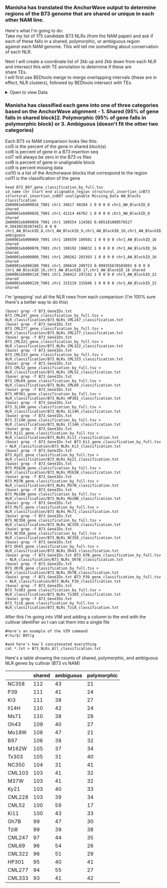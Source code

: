 ### Manisha has translated the AnchorWave output to determine regions of the B73 genome that are shared or unique in each other NAM line.  

Here's what I'm going to do:  
Take my list of 175 candidate B73 NLRs (from the NAM paper) and ask if each of these falls in a shared, polymorphic, or ambiguous region \
against each NAM genome.  This will tell me something about conservation of each NLR.  

Next I will create a coordinate list of 2kb up and 2kb down from each NLR and intersect this with TE annotation to determine if these are \
share TEs.  
I will first use BEDtools merge to merge overlapping intervals (these are in effect, NLR clusters), followed by BEDtools intersect with TEs. 


<details><summary>Open to view Data</summary>
  </br>

  | V1    | V2        | V3        | V4              | V5   | NLR | KKNewList   | Distance between NLRs | Cluster(3kb) | 2kbflank1 | 2kbflank2 |
|-------|-----------|-----------|-----------------|------|-----|-------------|-----------------------|--------------|-----------|-----------|
| chr1  | 35063891  | 35068791  | Zm00001eb010990 | Gene | NLR | KK_new_list | 17783294              | NO           | 35061891  | 35070791  |
| chr1  | 52852085  | 52855107  | Zm00001eb015450 | Gene | NLR | KK_new_list | 46029646              | NO           | 52850085  | 52857107  |
| chr1  | 98884753  | 98889758  | Zm00001eb024240 | Gene | NLR | KK_new_list | 69097442              | NO           | 98882753  | 98891758  |
| chr1  | 167987200 | 167991827 | Zm00001eb030390 | Gene | NLR | KK_new_list | 16436246              | NO           | 167985200 | 167993827 |
| chr1  | 184428073 | 184439205 | Zm00001eb033040 | Gene | NLR | KK_new_list | 16603702              | NO           | 184426073 | 184441205 |
| chr1  | 201042907 | 201046494 | Zm00001eb037410 | Gene | NLR | KK_new_list | 25125093              | NO           | 201040907 | 201048494 |
| chr1  | 226171587 | 226177701 | Zm00001eb042890 | Gene | NLR | KK_new_list | 4731839               | NO           | 226169587 | 226179701 |
| chr1  | 230909540 | 230913731 | Zm00001eb044020 | Gene | NLR | KK_new_list | 66776409              | NO           | 230907540 | 230915731 |
| chr1  | 297690140 | 297701616 | Zm00001eb061810 | Gene | NLR | KK_new_list | 4192227               | NO           | 297688140 | 297703616 |
| chr1  | 301893843 | 301896543 | Zm00001eb063200 | Gene | NLR | #N/A        | 304                   | CLUSTER      | 301891843 | 301898543 |
| chr1  | 301896847 | 301904989 | Zm00001eb063210 | Gene | NLR | #N/A        | NO                    | NO           | 301894847 | 301906989 |
| chr10 | 1566941   | 1573505   | Zm00001eb405270 | Gene | NLR | KK_new_list | 68196                 | NO           | 1564941   | 1575505   |
| chr10 | 1641701   | 1648836   | Zm00001eb405290 | Gene | NLR | KK_new_list | 123082                | NO           | 1639701   | 1650836   |
| chr10 | 1771918   | 1776181   | Zm00001eb405370 | Gene | NLR | KK_new_list | 156652                | NO           | 1769918   | 1778181   |
| chr10 | 1932833   | 1934044   | Zm00001eb405380 | Gene | NLR | #N/A        | 460043                | NO           | 1930833   | 1936044   |
| chr10 | 2394087   | 2400185   | Zm00001eb405670 | Gene | NLR | REAL        | 120346                | NO           | 2392087   | 2402185   |
| chr10 | 2520531   | 2524130   | Zm00001eb405700 | Gene | NLR | KK_new_list | 180163                | NO           | 2518531   | 2526130   |
| chr10 | 2704293   | 2715986   | Zm00001eb405770 | Gene | NLR | KK_new_list | 106322                | NO           | 2702293   | 2717986   |
| chr10 | 2822308   | 2827757   | Zm00001eb405860 | Gene | NLR | KK_new_list | 5174                  | NO           | 2820308   | 2829757   |
| chr10 | 2832931   | 2844283   | Zm00001eb405870 | Gene | NLR | KK_new_list | 67247                 | NO           | 2830931   | 2846283   |
| chr10 | 2911530   | 3233043   | Zm00001eb405880 | Gene | NLR | KK_new_list | 1637                  | CLUSTER      | 2909530   | 3235043   |
| chr10 | 3234680   | 3236152   | Zm00001eb405900 | Gene | NLR | KK_new_list | 11522                 | NO           | 3232680   | 3238152   |
| chr10 | 3247674   | 3253625   | Zm00001eb405910 | Gene | NLR | KK_new_list | 64488                 | NO           | 3245674   | 3255625   |
| chr10 | 3318113   | 3319095   | Zm00001eb405920 | Gene | NLR | #N/A        | 14844                 | NO           | 3316113   | 3321095   |
| chr10 | 3333939   | 3335714   | Zm00001eb405930 | Gene | NLR | KK_new_list | 63865                 | NO           | 3331939   | 3337714   |
| chr10 | 3399579   | 3404352   | Zm00001eb405940 | Gene | NLR | KK_new_list | 37416                 | NO           | 3397579   | 3406352   |
| chr10 | 3441768   | 3447157   | Zm00001eb405960 | Gene | NLR | KK_new_list | 79174                 | NO           | 3439768   | 3449157   |
| chr10 | 3526331   | 3532500   | Zm00001eb405980 | Gene | NLR | KK_new_list | 1056140               | NO           | 3524331   | 3534500   |
| chr10 | 4588640   | 4593178   | Zm00001eb406540 | Gene | NLR | KK_new_list | 7346                  | NO           | 4586640   | 4595178   |
| chr10 | 4600524   | 4602520   | Zm00001eb406550 | Gene | NLR | #N/A        | 5138170               | NO           | 4598524   | 4604520   |
| chr10 | 9740690   | 9743607   | Zm00001eb407930 | Gene | NLR | KK_new_list | 492                   | CLUSTER      | 9738690   | 9745607   |
| chr10 | 9744099   | 9760530   | Zm00001eb407940 | Gene | NLR | KK_new_list | 18368675              | NO           | 9742099   | 9762530   |
| chr10 | 28129205  | 28134407  | Zm00001eb410900 | Gene | NLR | KK_new_list | 33080943              | NO           | 28127205  | 28136407  |
| chr10 | 61215350  | 61217574  | Zm00001eb413380 | Gene | NLR | #N/A        | 9403365               | NO           | 61213350  | 61219574  |
| chr10 | 70620939  | 70627663  | Zm00001eb414490 | Gene | NLR | KK_new_list | 14696668              | NO           | 70618939  | 70629663  |
| chr10 | 85324331  | 85329344  | Zm00001eb416830 | Gene | NLR | KK_new_list | 11610955              | NO           | 85322331  | 85331344  |
| chr10 | 96940299  | 96944201  | Zm00001eb418840 | Gene | NLR | KK_new_list | 2429330               | NO           | 96938299  | 96946201  |
| chr10 | 99373531  | 99389974  | Zm00001eb419270 | Gene | NLR | KK_new_list | 56800                 | NO           | 99371531  | 99391974  |
| chr10 | 99446774  | 99453384  | Zm00001eb419300 | Gene | NLR | #N/A        | 3870                  | NO           | 99444774  | 99455384  |
| chr10 | 99457254  | 99458927  | Zm00001eb419310 | Gene | NLR | #N/A        | 2863                  | CLUSTER      | 99455254  | 99460927  |
| chr10 | 99461790  | 99471718  | Zm00001eb419320 | Gene | NLR | KK_new_list | 328018                | NO           | 99459790  | 99473718  |
| chr10 | 99799736  | 99813696  | Zm00001eb419360 | Gene | NLR | KK_new_list | 20820295              | NO           | 99797736  | 99815696  |
| chr10 | 120633991 | 120636293 | Zm00001eb422890 | Gene | NLR | KK_new_list | 70                    | CLUSTER      | 120631991 | 120638293 |
| chr10 | 120636363 | 120636791 | Zm00001eb422900 | Gene | NLR | #N/A        | 58                    | CLUSTER      | 120634363 | 120638791 |
| chr10 | 120636849 | 120638732 | Zm00001eb422910 | Gene | NLR | #N/A        | NO                    | NO           | 120634849 | 120640732 |
| chr2  | 30418373  | 30422931  | Zm00001eb077540 | Gene | NLR | KK_new_list | 69743611              | NO           | 30416373  | 30424931  |
| chr2  | 100166542 | 100171447 | Zm00001eb087590 | Gene | NLR | KK_new_list | 16521675              | NO           | 100164542 | 100173447 |
| chr2  | 116693122 | 116696752 | Zm00001eb089490 | Gene | NLR | KK_new_list | 21254330              | NO           | 116691122 | 116698752 |
| chr2  | 137951082 | 137962100 | Zm00001eb091490 | Gene | NLR | KK_new_list | 92688                 | NO           | 137949082 | 137964100 |
| chr2  | 138054788 | 138061170 | Zm00001eb091500 | Gene | NLR | KK_new_list | 77889619              | NO           | 138052788 | 138063170 |
| chr2  | 215950789 | 215955047 | Zm00001eb108350 | Gene | NLR | KK_new_list | 4230076               | NO           | 215948789 | 215957047 |
| chr2  | 220185123 | 220197261 | Zm00001eb110140 | Gene | NLR | KK_new_list | 759705                | NO           | 220183123 | 220199261 |
| chr2  | 220956966 | 220959768 | Zm00001eb110490 | Gene | NLR | KK_new_list | 7014141               | NO           | 220954966 | 220961768 |
| chr2  | 227973909 | 227977823 | Zm00001eb112770 | Gene | NLR | KK_new_list | 3651346               | NO           | 227971909 | 227979823 |
| chr2  | 231629169 | 231633219 | Zm00001eb113900 | Gene | NLR | KK_new_list | 3682546               | NO           | 231627169 | 231635219 |
| chr2  | 235315765 | 235322044 | Zm00001eb115030 | Gene | NLR | KK_new_list | 8073                  | NO           | 235313765 | 235324044 |
| chr2  | 235330117 | 235334226 | Zm00001eb115050 | Gene | NLR | KK_new_list | 3396722               | NO           | 235328117 | 235336226 |
| chr2  | 238730948 | 238749473 | Zm00001eb116510 | Gene | NLR | KK_new_list | 2618848               | NO           | 238728948 | 238751473 |
| chr2  | 241368321 | 241373187 | Zm00001eb117700 | Gene | NLR | KK_new_list | 19244                 | NO           | 241366321 | 241375187 |
| chr2  | 241392431 | 241398053 | Zm00001eb117720 | Gene | NLR | KK_new_list | 692789                | NO           | 241390431 | 241400053 |
| chr2  | 242090842 | 242093725 | Zm00001eb118040 | Gene | NLR | KK_new_list | 2792                  | CLUSTER      | 242088842 | 242095725 |
| chr2  | 242096517 | 242119653 | Zm00001eb118050 | Gene | NLR | #N/A        | 684709                | NO           | 242094517 | 242121653 |
| chr2  | 242804362 | 242806337 | Zm00001eb118300 | Gene | NLR | #N/A        | NO                    | NO           | 242802362 | 242808337 |
| chr3  | 61902414  | 61905310  | Zm00001eb131200 | Gene | NLR | KK_new_list | 52782073              | NO           | 61900414  | 61907310  |
| chr3  | 114687383 | 114691564 | Zm00001eb134970 | Gene | NLR | KK_new_list | 567889                | NO           | 114685383 | 114693564 |
| chr3  | 115259453 | 115262468 | Zm00001eb135090 | Gene | NLR | #N/A        | 79384                 | NO           | 115257453 | 115264468 |
| chr3  | 115341852 | 115348371 | Zm00001eb135110 | Gene | NLR | KK_new_list | 182487                | NO           | 115339852 | 115350371 |
| chr3  | 115530858 | 115534811 | Zm00001eb135130 | Gene | NLR | #N/A        | 13839316              | NO           | 115528858 | 115536811 |
| chr3  | 129374127 | 129377587 | Zm00001eb136790 | Gene | NLR | KK_new_list | 4575209               | NO           | 129372127 | 129379587 |
| chr3  | 133952796 | 133954515 | Zm00001eb137530 | Gene | NLR | KK_new_list | 214575                | NO           | 133950796 | 133956515 |
| chr3  | 134169090 | 134170927 | Zm00001eb137570 | Gene | NLR | KK_new_list | 4850105               | NO           | 134167090 | 134172927 |
| chr3  | 139021032 | 139026768 | Zm00001eb138420 | Gene | NLR | KK_new_list | 54403124              | NO           | 139019032 | 139028768 |
| chr3  | 193429892 | 193432838 | Zm00001eb150750 | Gene | NLR | KK_new_list | 143097                | NO           | 193427892 | 193434838 |
| chr3  | 193575935 | 193577493 | Zm00001eb150770 | Gene | NLR | KK_new_list | -1491                 | CLUSTER      | 193573935 | 193579493 |
| chr3  | 193576002 | 193577458 | Zm00001eb150780 | Gene | NLR | #N/A        | 1258787               | NO           | 193574002 | 193579458 |
| chr3  | 194836245 | 194840589 | Zm00001eb151150 | Gene | NLR | KK_new_list | 22606342              | NO           | 194834245 | 194842589 |
| chr3  | 217446931 | 217477147 | Zm00001eb157730 | Gene | NLR | #N/A        | NO                    | NO           | 217444931 | 217479147 |
| chr4  | 1425175   | 1438104   | Zm00001eb164570 | Gene | NLR | KK_new_list | 158725                | NO           | 1423175   | 1440104   |
| chr4  | 1596829   | 1601927   | Zm00001eb164630 | Gene | NLR | KK_new_list | 566694                | NO           | 1594829   | 1603927   |
| chr4  | 2168621   | 2172051   | Zm00001eb164870 | Gene | NLR | KK_new_list | 133642                | NO           | 2166621   | 2174051   |
| chr4  | 2305693   | 2307244   | Zm00001eb164880 | Gene | NLR | KK_new_list | 4531                  | NO           | 2303693   | 2309244   |
| chr4  | 2311775   | 2314207   | Zm00001eb164890 | Gene | NLR | #N/A        | 201196                | NO           | 2309775   | 2316207   |
| chr4  | 2515403   | 2516954   | Zm00001eb164900 | Gene | NLR | KK_new_list | 82342                 | NO           | 2513403   | 2518954   |
| chr4  | 2599296   | 2600296   | Zm00001eb164910 | Gene | NLR | #N/A        | 52855                 | NO           | 2597296   | 2602296   |
| chr4  | 2653151   | 2654841   | Zm00001eb164920 | Gene | NLR | #N/A        | 68294                 | NO           | 2651151   | 2656841   |
| chr4  | 2723135   | 2724832   | Zm00001eb164930 | Gene | NLR | #N/A        | 999                   | CLUSTER      | 2721135   | 2726832   |
| chr4  | 2725831   | 2739388   | Zm00001eb164940 | Gene | NLR | KK_new_list | 495405                | NO           | 2723831   | 2741388   |
| chr4  | 3234793   | 3255162   | Zm00001eb165170 | Gene | NLR | KK_new_list | 4721                  | NO           | 3232793   | 3257162   |
| chr4  | 3259883   | 3265271   | Zm00001eb165200 | Gene | NLR | #N/A        | 13664841              | NO           | 3257883   | 3267271   |
| chr4  | 16930112  | 16940894  | Zm00001eb169030 | Gene | NLR | KK_new_list | 27384355              | NO           | 16928112  | 16942894  |
| chr4  | 44325249  | 44345549  | Zm00001eb174770 | Gene | NLR | KK_new_list | 146565946             | NO           | 44323249  | 44347549  |
| chr4  | 190911495 | 190915285 | Zm00001eb195760 | Gene | NLR | KK_new_list | 1988149               | NO           | 190909495 | 190917285 |
| chr4  | 192903434 | 192908835 | Zm00001eb196580 | Gene | NLR | KK_new_list | 2482016               | NO           | 192901434 | 192910835 |
| chr4  | 195390851 | 195393586 | Zm00001eb197290 | Gene | NLR | KK_new_list | 8839090               | NO           | 195388851 | 195395586 |
| chr4  | 204232676 | 204237107 | Zm00001eb199520 | Gene | NLR | #N/A        | 2675069               | NO           | 204230676 | 204239107 |
| chr4  | 206912176 | 206922066 | Zm00001eb200120 | Gene | NLR | KK_new_list | 845029                | NO           | 206910176 | 206924066 |
| chr4  | 207767095 | 207769977 | Zm00001eb200420 | Gene | NLR | KK_new_list | 1671688               | NO           | 207765095 | 207771977 |
| chr4  | 209441665 | 209452490 | Zm00001eb200700 | Gene | NLR | KK_new_list | 45050                 | NO           | 209439665 | 209454490 |
| chr4  | 209497540 | 209503851 | Zm00001eb200710 | Gene | NLR | KK_new_list | 181358                | NO           | 209495540 | 209505851 |
| chr4  | 209685209 | 209708969 | Zm00001eb200740 | Gene | NLR | KK_new_list | 51628                 | NO           | 209683209 | 209710969 |
| chr4  | 209760597 | 209782508 | Zm00001eb200750 | Gene | NLR | KK_new_list | 54685                 | NO           | 209758597 | 209784508 |
| chr4  | 209837193 | 209843525 | Zm00001eb200760 | Gene | NLR | KK_new_list | 10905736              | NO           | 209835193 | 209845525 |
| chr4  | 220749261 | 220759638 | Zm00001eb202350 | Gene | NLR | KK_new_list | 3877817               | NO           | 220747261 | 220761638 |
| chr4  | 224637455 | 224643701 | Zm00001eb202940 | Gene | NLR | KK_new_list | 15781441              | NO           | 224635455 | 224645701 |
| chr4  | 240425142 | 240431109 | Zm00001eb205560 | Gene | NLR | KK_new_list | NO                    | NO           | 240423142 | 240433109 |
| chr5  | 21888981  | 21895227  | Zm00001eb219900 | Gene | NLR | #N/A        | -5933                 | CLUSTER      | 21886981  | 21897227  |
| chr5  | 21889294  | 21890637  | Zm00001eb219910 | Gene | NLR | KK_new_list | 50                    | CLUSTER      | 21887294  | 21892637  |
| chr5  | 21890687  | 21891459  | Zm00001eb219920 | Gene | NLR | #N/A        | 618                   | CLUSTER      | 21888687  | 21893459  |
| chr5  | 21892077  | 21892562  | Zm00001eb219930 | Gene | NLR | #N/A        | 19471661              | NO           | 21890077  | 21894562  |
| chr5  | 41364223  | 41365909  | Zm00001eb224260 | Gene | NLR | #N/A        | 4777                  | NO           | 41362223  | 41367909  |
| chr5  | 41370686  | 41372354  | Zm00001eb224270 | Gene | NLR | KK_new_list | 15861435              | NO           | 41368686  | 41374354  |
| chr5  | 57233789  | 57238852  | Zm00001eb226690 | Gene | NLR | KK_new_list | 116569                | NO           | 57231789  | 57240852  |
| chr5  | 57355421  | 57359985  | Zm00001eb226700 | Gene | NLR | KK_new_list | 5630                  | NO           | 57353421  | 57361985  |
| chr5  | 57365615  | 57387844  | Zm00001eb226710 | Gene | NLR | KK_new_list | 216990                | NO           | 57363615  | 57389844  |
| chr5  | 57604834  | 57609095  | Zm00001eb226720 | Gene | NLR | KK_new_list | 179769                | NO           | 57602834  | 57611095  |
| chr5  | 57788864  | 57790637  | Zm00001eb226760 | Gene | NLR | KK_new_list | 536179                | NO           | 57786864  | 57792637  |
| chr5  | 58326816  | 58330060  | Zm00001eb226880 | Gene | NLR | #N/A        | 731414                | NO           | 58324816  | 58332060  |
| chr5  | 59061474  | 59069065  | Zm00001eb227070 | Gene | NLR | KK_new_list | 7647611               | NO           | 59059474  | 59071065  |
| chr5  | 66716676  | 66721872  | Zm00001eb228790 | Gene | NLR | KK_new_list | 113625292             | NO           | 66714676  | 66723872  |
| chr5  | 180347164 | 180347727 | Zm00001eb245050 | Gene | NLR | KK_new_list | 33061524              | NO           | 180345164 | 180349727 |
| chr5  | 213409251 | 213413332 | Zm00001eb253770 | Gene | NLR | KK_new_list | NO                    | NO           | 213407251 | 213415332 |
| chr6  | 11507155  | 11511452  | Zm00001eb261200 | Gene | NLR | KK_new_list | 1298451               | NO           | 11505155  | 11513452  |
| chr6  | 12809903  | 12814283  | Zm00001eb261570 | Gene | NLR | #N/A        | 266742                | NO           | 12807903  | 12816283  |
| chr6  | 13081025  | 13084717  | Zm00001eb261610 | Gene | NLR | #N/A        | 507041                | NO           | 13079025  | 13086717  |
| chr6  | 13591758  | 13592480  | Zm00001eb261630 | Gene | NLR | #N/A        | 15                    | CLUSTER      | 13589758  | 13594480  |
| chr6  | 13592495  | 13593144  | Zm00001eb261640 | Gene | NLR | #N/A        | 122075                | NO           | 13590495  | 13595144  |
| chr6  | 13715219  | 13719719  | Zm00001eb261660 | Gene | NLR | KK_new_list | 54430318              | NO           | 13713219  | 13721719  |
| chr6  | 68150037  | 68154834  | Zm00001eb268960 | Gene | NLR | #N/A        | 19998441              | NO           | 68148037  | 68156834  |
| chr6  | 88153275  | 88157186  | Zm00001eb271410 | Gene | NLR | KK_new_list | 51457594              | NO           | 88151275  | 88159186  |
| chr6  | 139614780 | 139623752 | Zm00001eb283180 | Gene | NLR | #N/A        | 20981                 | NO           | 139612780 | 139625752 |
| chr6  | 139644733 | 139655572 | Zm00001eb283200 | Gene | NLR | KK_new_list | 27405575              | NO           | 139642733 | 139657572 |
| chr6  | 167061147 | 167065592 | Zm00001eb291370 | Gene | NLR | KK_new_list | NO                    | NO           | 167059147 | 167067592 |
| chr7  | 2369632   | 2371252   | Zm00001eb298790 | Gene | NLR | #N/A        | 39509                 | NO           | 2367632   | 2373252   |
| chr7  | 2410761   | 2412587   | Zm00001eb298800 | Gene | NLR | KK_new_list | 156471                | NO           | 2408761   | 2414587   |
| chr7  | 2569058   | 2571228   | Zm00001eb298830 | Gene | NLR | KK_new_list | 8286                  | NO           | 2567058   | 2573228   |
| chr7  | 2579514   | 2580628   | Zm00001eb298840 | Gene | NLR | #N/A        | 884                   | CLUSTER      | 2577514   | 2582628   |
| chr7  | 2581512   | 2632086   | Zm00001eb298860 | Gene | NLR | #N/A        | -37156                | CLUSTER      | 2579512   | 2634086   |
| chr7  | 2594930   | 2595683   | Zm00001eb298880 | Gene | NLR | #N/A        | 3374                  | NO           | 2592930   | 2597683   |
| chr7  | 2599057   | 2600661   | Zm00001eb298890 | Gene | NLR | KK_new_list | 23490                 | NO           | 2597057   | 2602661   |
| chr7  | 2624151   | 2624891   | Zm00001eb298920 | Gene | NLR | #N/A        | 11847                 | NO           | 2622151   | 2626891   |
| chr7  | 2636738   | 2637131   | Zm00001eb298930 | Gene | NLR | #N/A        | 79659                 | NO           | 2634738   | 2639131   |
| chr7  | 2716790   | 2719122   | Zm00001eb299040 | Gene | NLR | #N/A        | 664                   | CLUSTER      | 2714790   | 2721122   |
| chr7  | 2719786   | 2720319   | Zm00001eb299050 | Gene | NLR | #N/A        | 90995                 | NO           | 2717786   | 2722319   |
| chr7  | 2811314   | 2813424   | Zm00001eb299080 | Gene | NLR | #N/A        | 6957                  | NO           | 2809314   | 2815424   |
| chr7  | 2820381   | 2823397   | Zm00001eb299090 | Gene | NLR | #N/A        | 26252                 | NO           | 2818381   | 2825397   |
| chr7  | 2849649   | 2851885   | Zm00001eb299100 | Gene | NLR | #N/A        | 108508                | NO           | 2847649   | 2853885   |
| chr7  | 2960393   | 2961094   | Zm00001eb299160 | Gene | NLR | #N/A        | 2141611               | NO           | 2958393   | 2963094   |
| chr7  | 5102705   | 5110265   | Zm00001eb299830 | Gene | NLR | KK_new_list | -5765                 | CLUSTER      | 5100705   | 5112265   |
| chr7  | 5104500   | 5105934   | Zm00001eb299840 | Gene | NLR | KK_new_list | 24097449              | NO           | 5102500   | 5107934   |
| chr7  | 29203383  | 29247396  | Zm00001eb304830 | Gene | NLR | KK_new_list | -43750                | CLUSTER      | 29201383  | 29249396  |
| chr7  | 29203646  | 29204114  | Zm00001eb304840 | Gene | NLR | #N/A        | 43478                 | NO           | 29201646  | 29206114  |
| chr7  | 29247592  | 29260760  | Zm00001eb304860 | Gene | NLR | KK_new_list | -3574                 | CLUSTER      | 29245592  | 29262760  |
| chr7  | 29257186  | 29261106  | Zm00001eb304870 | Gene | NLR | #N/A        | 288303                | NO           | 29255186  | 29263106  |
| chr7  | 29549409  | 29552744  | Zm00001eb304920 | Gene | NLR | KK_new_list | 64680164              | NO           | 29547409  | 29554744  |
| chr7  | 94232908  | 94252757  | Zm00001eb310010 | Gene | NLR | KK_new_list | 867544                | NO           | 94230908  | 94254757  |
| chr7  | 95120301  | 95157771  | Zm00001eb310060 | Gene | NLR | KK_new_list | 51095058              | NO           | 95118301  | 95159771  |
| chr7  | 146252829 | 146267516 | Zm00001eb318600 | Gene | NLR | KK_new_list | 8841320               | NO           | 146250829 | 146269516 |
| chr7  | 155108836 | 155113412 | Zm00001eb321430 | Gene | NLR | KK_new_list | 30719                 | NO           | 155106836 | 155115412 |
| chr7  | 155144131 | 155158389 | Zm00001eb321440 | Gene | NLR | KK_new_list | 4715815               | NO           | 155142131 | 155160389 |
| chr7  | 159874204 | 159899722 | Zm00001eb322130 | Gene | NLR | KK_new_list | NO                    | NO           | 159872204 | 159901722 |
| chr8  | 29814265  | 29817242  | Zm00001eb339320 | Gene | NLR | KK_new_list | 42253927              | NO           | 29812265  | 29819242  |
| chr8  | 72071169  | 72072142  | Zm00001eb343880 | Gene | NLR | #N/A        | 2                     | CLUSTER      | 72069169  | 72074142  |
| chr8  | 72072144  | 72074447  | Zm00001eb343890 | Gene | NLR | KK_new_list | 34485784              | NO           | 72070144  | 72076447  |
| chr8  | 106560231 | 106562858 | Zm00001eb349330 | Gene | NLR | KK_new_list | 47724                 | NO           | 106558231 | 106564858 |
| chr8  | 106610582 | 106614710 | Zm00001eb349360 | Gene | NLR | KK_new_list | 28518429              | NO           | 106608582 | 106616710 |
| chr8  | 135133139 | 135142568 | Zm00001eb355090 | Gene | NLR | #N/A        | -8798                 | CLUSTER      | 135131139 | 135144568 |
| chr8  | 135133770 | 135142391 | Zm00001eb355100 | Gene | NLR | KK_new_list | 1765696               | NO           | 135131770 | 135144391 |
| chr8  | 136908087 | 136909619 | Zm00001eb355630 | Gene | NLR | KK_new_list | 22666527              | NO           | 136906087 | 136911619 |
| chr8  | 159576146 | 159578040 | Zm00001eb361650 | Gene | NLR | KK_new_list | 37661                 | NO           | 159574146 | 159580040 |
| chr8  | 159615701 | 159617260 | Zm00001eb361660 | Gene | NLR | KK_new_list | 7132087               | NO           | 159613701 | 159619260 |
| chr8  | 166749347 | 166753682 | Zm00001eb363970 | Gene | NLR | KK_new_list | NO                    | NO           | 166747347 | 166755682 |
| chr9  | 2880701   | 2881264   | Zm00001eb371700 | Gene | NLR | KK_new_list | 18158608              | NO           | 2878701   | 2883264   |
| chr9  | 21039872  | 21045940  | Zm00001eb376840 | Gene | NLR | KK_new_list | 6001849               | NO           | 21037872  | 21047940  |
| chr9  | 27047789  | 27052392  | Zm00001eb378630 | Gene | NLR | KK_new_list | 93548999              | NO           | 27045789  | 27054392  |
| chr9  | 120601391 | 120602364 | Zm00001eb391090 | Gene | NLR | #N/A        | 0                     | CLUSTER      | 120599391 | 120604364 |
| chr9  | 120602364 | 120604669 | Zm00001eb391100 | Gene | NLR | KK_new_list | NO                    | NO           | 120600364 | 120606669 |


</details>

### Manisha has classified each gene into one of three categories based on the AnchorWave alignment - 1. Shared (95% of gene falls in shared block)2. Polymorphic (95% of gene falls in polymorphic block) or 3. Ambiguous (doesn't fit the other two categories)

Each B73 vs NAM comparison looks like this: \
col5 is the percent of the gene in shared block(s) \
col6 is percent of gene in a B73 insertion seq \
col7 will always be zero in the B73 vs files \
col8 is percent of gene in unalignable block \
col9 is percent missing data \
col10 is a list of the Anchorwave blocks that correspond to the region\
col11 is the classification of the gene

````
head B73_B97_gene_classification_by_full.tsv 
id_name chr start end alignable_region structural_insertion_inB73 structural_insertion_inB97 unalignable Missing_Data AW_Blocks classification
Zm00001eb000010_T001 chr1 34617 40204 1 0 0 0 0 chr1_AW_BlockID_8 shared
Zm00001eb000020_T001 chr1 41214 46762 1 0 0 0 0 chr1_AW_BlockID_8 shared
Zm00001eb000050_T001 chr1 108554 114382 0.605181880576527 0.394303363074811 0 0 0 chr1_AW_BlockID_8,chr1_AW_BlockID_9,chr1_AW_BlockID_10,chr1_AW_BlockID_11 ambiguous
Zm00001eb000060_T001 chr1 188559 189581 1 0 0 0 0 chr1_AW_BlockID_16 shared
Zm00001eb000070_T001 chr1 190192 198832 1 0 0 0 0 chr1_AW_BlockID_16 shared
Zm00001eb000080_T001 chr1 200262 203393 1 0 0 0 0 chr1_AW_BlockID_16 shared
Zm00001eb000100_T001 chr1 206619 209723 0.999355670103093 0 0 0 0 chr1_AW_BlockID_16,chr1_AW_BlockID_17,chr1_AW_BlockID_18 shared
Zm00001eb000110_T001 chr1 246422 247242 1 0 0 0 0 chr1_AW_BlockID_22 shared
Zm00001eb000120_T001 chr1 315219 315846 1 0 0 0 0 chr1_AW_BlockID_22 shared
````

I'm 'grepping' out all the NLR rows from each comparison (I'm 100% sure there's a better way to do this)
````
(base) grep -f B73_GeneIDs.txt B73_CML247_gene_classification_by_full.tsv > NLR_classification/B73_NLRs_CML247_classification.txt
(base) grep -f B73_GeneIDs.txt B73_CML277_gene_classification_by_full.tsv > NLR_classification/B73_NLRs_CML277_classification.txt
(base) grep -f B73_GeneIDs.txt B73_CML322_gene_classification_by_full.tsv > NLR_classification/B73_NLRs_CML322_classification.txt
(base) grep -f B73_GeneIDs.txt B73_CML333_gene_classification_by_full.tsv > NLR_classification/B73_NLRs_CML333_classification.txt
(base) grep -f B73_GeneIDs.txt B73_CML52_gene_classification_by_full.tsv > NLR_classification/B73_NLRs_CML52_classification.txt
(base) grep -f B73_GeneIDs.txt B73_CML69_gene_classification_by_full.tsv > NLR_classification/B73_NLRs_CML69_classification.txt
(base) grep -f B73_GeneIDs.txt B73_HP301_gene_classification_by_full.tsv > NLR_classification/B73_NLRs_HP301_classification.txt
(base) grep -f B73_GeneIDs.txt B73_IL14H_gene_classification_by_full.tsv > NLR_classification/B73_NLRs_IL14H_classification.txt
(base) grep -f B73_GeneIDs.txt B73_Il14H_gene_classification_by_full.tsv > NLR_classification/B73_NLRs_Il14H_classification.txt
(base) grep -f B73_GeneIDs.txt B73_Ki11_gene_classification_by_full.tsv > NLR_classification/B73_NLRs_Ki11_classification.txt
(base) grep -f B73_GeneIDs.txt B73_Ki3_gene_classification_by_full.tsv > NLR_classification/B73_NLRs_Ki3_classification.txt
(base) grep -f B73_GeneIDs.txt B73_Ky21_gene_classification_by_full.tsv > NLR_classification/B73_NLRs_Ky21_classification.txt
(base) grep -f B73_GeneIDs.txt B73_M162W_gene_classification_by_full.tsv > NLR_classification/B73_NLRs_M162W_classification.txt
(base) grep -f B73_GeneIDs.txt B73_M37W_gene_classification_by_full.tsv > NLR_classification/B73_NLRs_M37W_classification.txt
(base) grep -f B73_GeneIDs.txt B73_Mo18W_gene_classification_by_full.tsv > NLR_classification/B73_NLRs_Mo18W_classification.txt
(base) grep -f B73_GeneIDs.txt B73_Ms71_gene_classification_by_full.tsv > NLR_classification/B73_NLRs_Ms71_classification.txt
(base) grep -f B73_GeneIDs.txt B73_NC350_gene_classification_by_full.tsv > NLR_classification/B73_NLRs_NC350_classification.txt
(base) grep -f B73_GeneIDs.txt B73_NC358_gene_classification_by_full.tsv > NLR_classification/B73_NLRs_NC358_classification.txt
(base) grep -f B73_GeneIDs.txt B73_Oh43_gene_classification_by_full.tsv > NLR_classification/B73_NLRs_Oh43_classification.txt
(base) grep -f B73_GeneIDs.txt B73_O7B_gene_classification_by_full.tsv > NLR_classification/B73_NLRs_Oh7B_classification.txt
(base) grep -f B73_GeneIDs.txt B73_Oh7B_gene_classification_by_full.tsv > NLR_classification/B73_NLRs_Oh7B_classification.txt
(base) grep -f B73_GeneIDs.txt B73_P39_gene_classification_by_full.tsv > NLR_classification/B73_NLRs_P39_classification.txt
(base) grep -f B73_GeneIDs.txt B73_Tx303_gene_classification_by_full.tsv > NLR_classification/B73_NLRs_Tx303_classification.txt
(base) grep -f B73_GeneIDs.txt B73_Tzi8_gene_classification_by_full.tsv > NLR_classification/B73_NLRs_Tzi8_classification.txt
````

After this I'm going into VIM and adding a column to the end with the cultivar identifier so I can cat them into a single file
`````
#here's an example of the VIM command
#:%s/$/ B97/g

#and here's how I concatenated everything
cat *.txt > B73_NLRs_All_classification.txt
`````

Here's a table showing the counts of shared, polymorphic, and ambiguous NLR genes by cultivar (B73 vs NAM)

|        | shared | ambiguous | polymorphic |
| ------ | ------ | --------- | ----------- |
| NC358  | 112    | 43        | 21          |
| P39    | 111    | 41        | 24          |
| Ki3    | 111    | 38        | 27          |
| Il14H  | 110    | 42        | 24          |
| Ms71   | 110    | 38        | 28          |
| Oh43   | 109    | 40        | 27          |
| Mo18W  | 108    | 47        | 21          |
| B97    | 106    | 38        | 32          |
| M162W  | 105    | 37        | 34          |
| Tx303  | 105    | 31        | 40          |
| NC350  | 104    | 31        | 41          |
| CML103 | 103    | 41        | 32          |
| M37W   | 103    | 41        | 32          |
| Ky21   | 103    | 40        | 33          |
| CML228 | 103    | 39        | 34          |
| CML52  | 100    | 59        | 17          |
| Ki11   | 100    | 43        | 33          |
| Oh7B   | 99     | 47        | 30          |
| Tzi8   | 99     | 39        | 38          |
| CML247 | 97     | 44        | 35          |
| CML69  | 96     | 54        | 26          |
| CML322 | 96     | 51        | 29          |
| HP301  | 95     | 40        | 41          |
| CML277 | 94     | 55        | 27          |
| CML333 | 93     | 41        | 42          |


